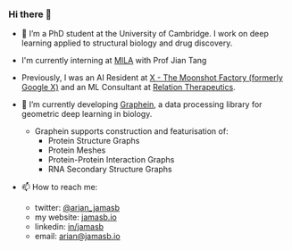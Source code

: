 ### Hi there 👋

- 🔭 I’m a PhD student at the University of Cambridge. I work on deep learning applied to structural biology and drug discovery.
- I'm currently interning at [MILA](https://mila.quebec/en/) with Prof Jian Tang
- Previously, I was an AI Resident at [X - The Moonshot Factory (formerly Google X)](https://www.x.company) and an ML Consultant at [Relation Therapeutics](relationrx.com).
- 🌱 I’m currently developing [Graphein](https://www.github.com/a-r-j/graphein), a data processing library for geometric deep learning in biology.
  - Graphein supports construction and featurisation of:
    - Protein Structure Graphs
    - Protein Meshes
    - Protein-Protein Interaction Graphs 
    - RNA Secondary Structure Graphs


- 📫 How to reach me: 
  - twitter: [@arian_jamasb](https://twitter.com/arian_jamasb) 
  - my website: [jamasb.io](http://jamasb.io/)
  - linkedin: [in/jamasb](https://www.linkedin.com/in/jamasb/)
  - email: <arian@jamasb.io>

<!--
**a-r-j/a-r-j** is a ✨ _special_ ✨ repository because its `README.md` (this file) appears on your GitHub profile.

Here are some ideas to get you started:

- 👯 I’m looking to collaborate on ...
- 🤔 I’m looking for help with ...
- 💬 Ask me about ...

- 😄 Pronouns: ...
- ⚡ Fun fact: ...
-->
